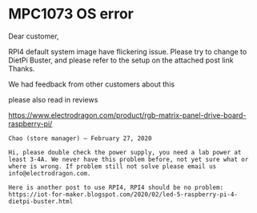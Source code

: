 # MPC1073 OS error

Dear customer, 

RPI4 default system image have flickering issue. Please try to change to DietPi Buster, and please refer to the setup on the attached post link Thanks.

We had feedback from other customers about this

please also read in reviews

https://www.electrodragon.com/product/rgb-matrix-panel-drive-board-raspberry-pi/


    Chao (store manager) – February 27, 2020

    Hi, please double check the power supply, you need a lab power at least 3-4A. We never have this problem before, not yet sure what or where is wrong. If problem still not solve please email us info@electrodragon.com.

    Here is another post to use RPI4, RPI4 should be no problem: https://iot-for-maker.blogspot.com/2020/02/led-5-raspberry-pi-4-dietpi-buster.html

